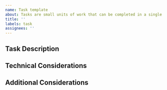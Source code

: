 ```yaml
---
name: Task template
about: Tasks are small units of work that can be completed in a single sprint
title: ''
labels: task
assignees: ''
---
```


## Task Description

<!-- Describe the task to be completed. -->

## Technical Considerations

<!-- Include any technical considerations including architecture (e.g. API), required libraries, etc. -->

## Additional Considerations

<!-- Any supplemental information including unresolved questions, links to external resources, screenshots, etc. -->
